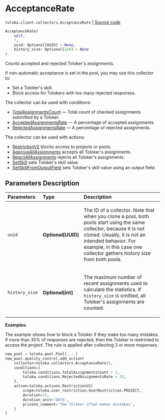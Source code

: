 # AcceptanceRate
`toloka.client.collectors.AcceptanceRate` | [Source code](https://github.com/Toloka/toloka-kit/blob/v1.1.2/src/client/collectors.py#L74)

```python
AcceptanceRate(
    self,
    *,
    uuid: Optional[UUID] = None,
    history_size: Optional[int] = None
)
```

Counts accepted and rejected Toloker's assignments.


If non-automatic acceptance is set in the pool, you may use this collector to:
- Set a Toloker's skill.
- Block access for Tolokers with too many rejected responses.

The collector can be used with conditions:
* [TotalAssignmentsCount](toloka.client.conditions.TotalAssignmentsCount.md) — Total count of checked assignments submitted by a Toloker.
* [AcceptedAssignmentsRate](toloka.client.conditions.AcceptedAssignmentsRate.md) — A percentage of accepted assignments.
* [RejectedAssignmentsRate](toloka.client.conditions.RejectedAssignmentsRate.md) — A percentage of rejected assignments.

The collector can be used with actions:
* [RestrictionV2](toloka.client.actions.RestrictionV2.md) blocks access to projects or pools.
* [ApproveAllAssignments](toloka.client.actions.ApproveAllAssignments.md) accepts all Toloker's assignments.
* [RejectAllAssignments](toloka.client.actions.RejectAllAssignments.md) rejects all Toloker's assignments.
* [SetSkill](toloka.client.actions.SetSkill.md) sets Toloker's skill value.
* [SetSkillFromOutputField](toloka.client.actions.SetSkillFromOutputField.md) sets Toloker's skill value using an output field.

## Parameters Description

| Parameters | Type | Description |
| :----------| :----| :-----------|
`uuid`|**Optional\[UUID\]**|<p>The ID of a collector. Note that when you clone a pool, both pools start using the same collector, because it is not cloned. Usually, it is not an intended behavior. For example, in this case one collector gathers history size from both pools.</p>
`history_size`|**Optional\[int\]**|<p>The maximum number of recent assignments used to calculate the statistics. If `history_size` is omitted, all Toloker&#x27;s assignments are counted.</p>

**Examples:**

The example shows how to block a Toloker if they make too many mistakes.
If more than 35% of responses are rejected, then the Toloker is restricted to access the project.
The rule is applied after collecting 3 or more responses.

```python
new_pool = toloka.pool.Pool(....)
new_pool.quality_control.add_action(
    collector=toloka.collectors.AcceptanceRate(),
    conditions=[
        toloka.conditions.TotalAssignmentsCount > 2,
        toloka.conditions.RejectedAssignmentsRate > 35,
    ],
    action=toloka.actions.RestrictionV2(
        scope=toloka.user_restriction.UserRestriction.PROJECT,
        duration=15,
        duration_unit='DAYS',
        private_comment='The Toloker often makes mistakes',
    )
)
```
